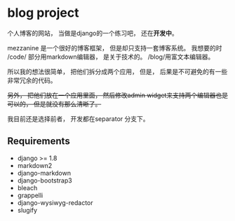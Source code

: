 blog project
===============

个人博客的网站， 当做是django的一个练习吧， 还在**开发中**。

mezzanine 是一个很好的博客框架， 但是却只支持一套博客系统。
我想要的时 /code/ 部分用markdown编辑器， 是关于技术的。 /blog/用富文本编辑器。

所以我的想法很简单， 把他们拆分成两个应用， 但是， 后果是不可避免的有一些非常冗余的代码。

~~另外， 把他们放在一个应用里面， 然后修改admin widget来支持两个编辑器也是可以的， 但是就没有那么清晰了。~~

我目前还是选择前者， 开发都在separator 分支下。


Requirements
----------------
- django >= 1.8
- markdown2
- django-markdown
- django-bootstrap3
- bleach
- grappelli
- django-wysiwyg-redactor
- slugify
